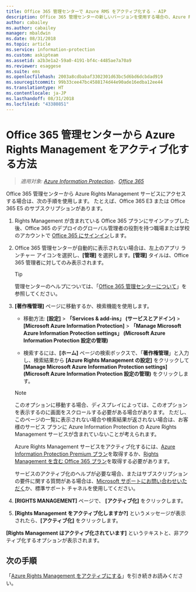 ```yaml
---
title: Office 365 管理センターで Azure RMS をアクティブ化する - AIP
description: Office 365 管理センターの新しいバージョンを使用する場合の、Azure Rights Management サービスのアクティブ化手順です。
author: cabailey
ms.author: cabailey
manager: mbaldwin
ms.date: 08/31/2018
ms.topic: article
ms.service: information-protection
ms.custom: askipteam
ms.assetid: a2b3e1a2-59a0-4191-bf4c-4485ae7a70a9
ms.reviewer: esaggese
ms.suite: ems
ms.openlocfilehash: 2003a8cdbabaf3302301d63bc5d6bd6dcbdad919
ms.sourcegitcommit: 99b33cee47bc4588174d44e90ade16edba12ee44
ms.translationtype: HT
ms.contentlocale: ja-JP
ms.lasthandoff: 08/31/2018
ms.locfileid: "43380851"
---
```

# <a name="how-to-activate-azure-rights-management-from-the-office-365-admin-center"></a>Office 365 管理センターから Azure Rights Management をアクティブ化する方法

>*適用対象: [Azure Information Protection](https://azure.microsoft.com/pricing/details/information-protection)、[Office 365](http://download.microsoft.com/download/E/C/F/ECF42E71-4EC0-48FF-AA00-577AC14D5B5C/Azure_Information_Protection_licensing_datasheet_EN-US.pdf)*

Office 365 管理センターから Azure Rights Management サービスにアクセスする場合は、次の手順を使用します。 たとえば、Office 365 E3 または Office 365 E5 のサブスクリプションがあります。

1. Rights Management が含まれている Office 365 プランにサインアップした後、Office 365 のデプロイのグローバル管理者の役割を持つ職場または学校のアカウントで [Office 365 にサインイン](https://portal.office.com/)します。

2. Office 365 管理センターが自動的に表示されない場合は、左上のアプリ ランチャー アイコンを選択し、**[管理]** を選択します。**[管理]** タイルは、Office 365 管理者に対してのみ表示されます。

    > [!TIP]
    > 管理センターのヘルプについては、「[Office 365 管理センターについて](https://support.office.com/article/About-the-Office-365-Admin-Center-758befc4-0888-4009-9f14-0d147402fd23)」を参照してください。

3. **[著作権管理]** ページに移動するか、検索機能を使用します。
    
    - 移動方法: **[設定]** > **「Services & add-ins」 (サービスとアドイン)** > **[Microsoft Azure Information Protection]** > **「Manage Microsoft Azure Information Protection settings」 (Microsoft Azure Information Protection 設定の管理)**
    
    - 検索するには、**[ホーム]** ページの検索ボックスで、「**著作権管理**」と入力し、検索結果から **[Azure Rights Management の設定]** をクリックして **[Manage Microsoft Azure Information Protection settings]\(Microsoft Azure Information Protection 設定の管理\)** をクリックします。 
    
    > [!NOTE]
    >このオプションに移動する場合、ディスプレイによっては、このオプションを表示するのに画面をスクロールする必要がある場合があります。 ただし、このページの一覧に表示されない場合や検索結果が返されない場合は、お客様のサービス プランに Azure Information Protection の Azure Rights Management サービスが含まれていないことが考えられます。
    >
    >Azure Rights Management サービスをアクティブ化するには、[Azure Information Protection Premium プラン](https://www.microsoft.com/cloud-platform/azure-information-protection-pricing)を取得するか、[Rights Management を含む Office 365 プラン](http://download.microsoft.com/download/E/C/F/ECF42E71-4EC0-48FF-AA00-577AC14D5B5C/Azure_Information_Protection_licensing_datasheet_EN-US.pdf)を取得する必要があります。 
    
    サービスのアクティブ化のヘルプが必要な場合、またはサブスクリプションの要件に関する質問がある場合は、[Microsoft サポートにお問い合わせいただく](information-support.md#to-contact-microsoft-support)か、標準サポート チャネルを使用してください。

4. **[RIGHTS MANAGEMENT]** ページで、 **[アクティブ化]** をクリックします。

5. **[Rights Management をアクティブ化しますか?]** というメッセージが表示されたら、**[アクティブ化]** をクリックします。

**[Rights Management はアクティブ化されています]** というテキストと、非アクティブ化するオプションが表示されます。


## <a name="next-steps"></a>次の手順
「[Azure Rights Management をアクティブにする](activate-service.md#configuring-onboarding-controls-for-a-phased-deployment)」を引き続きお読みください。


